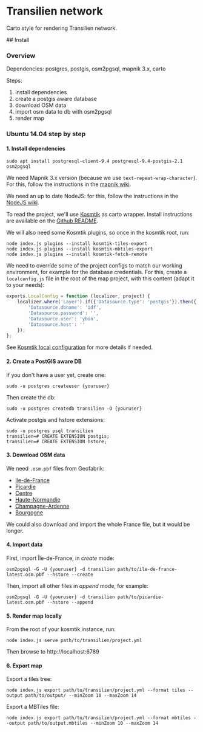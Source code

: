 # Transilien network

Carto style for rendering Transilien network.

## Install

### Overview

Dependencies: postgres, postgis, osm2pgsql, mapnik 3.x, carto

Steps:

1. install dependencies
2. create a postgis aware database
3. download OSM data
4. import osm data to db with osm2pgsql
5. render map


### Ubuntu 14.04 step by step

#### 1. Install dependencies

```
sudo apt install postgresql-client-9.4 postgresql-9.4-postgis-2.1 osm2pgsql
```

We need Mapnik 3.x version (because we use `text-repeat-wrap-character`). For
this, follow the instructions in the [mapnik wiki](https://github.com/mapnik/mapnik/wiki/UbuntuInstallation#install-from-packages).

We need an up to date NodeJS: for this, follow the instructions in the
[NodeJS wiki](https://github.com/joyent/node/wiki/Installing-Node.js-via-package-manager#debian-and-ubuntu-based-linux-distributions).

To read the project, we'll use [Kosmtik](https://github.com/kosmtik/kosmtik)
as carto wrapper. Install instructions are available on the [Github README](https://github.com/kosmtik/kosmtik#install).

We will also need some Kosmtik plugins, so once in the kosmtik root, run:

```
node index.js plugins --install kosmtik-tiles-export
node index.js plugins --install kosmtik-mbtiles-export
node index.js plugins --install kosmtik-fetch-remote
```

We need to override some of the project configs to match our working
environment, for example for the database credentials. For this, create a 
`localconfig.js` file in the root of the map project, with this content (adapt
it to your needs):

```javascript
exports.LocalConfig = function (localizer, project) {
    localizer.where('Layer').if({'Datasource.type': 'postgis'}).then({
        'Datasource.dbname': 'idf',
        'Datasource.password': '',
        'Datasource.user': 'ybon',
        'Datasource.host': ''
    });
};
```
See [Kosmtik local configuration](https://github.com/kosmtik/kosmtik#local-config)
for more details if needed.


#### 2. Create a PostGIS aware DB

If you don't have a user yet, create one:
```
sudo -u postgres createuser {youruser}
```

Then create the db:
```
sudo -u postgres createdb transilien -O {youruser}
```

Activate postgis and hstore extensions:
```
sudo -u postgres psql transilien
transilien=# CREATE EXTENSION postgis;
transilien=# CREATE EXTENSION hstore;
```

#### 3. Download OSM data

We need `.osm.pbf` files from Geofabrik:

- [Ile-de-France](http://download.geofabrik.de/europe/france/ile-de-france-latest.osm.pbf)
- [Picardie](http://download.geofabrik.de/europe/france/picardie.osm.pbf)
- [Centre](http://download.geofabrik.de/europe/france/centre.osm.pbf)
- [Haute-Normandie](http://download.geofabrik.de/europe/france/haute-normandie.osm.pbf)
- [Champagne-Ardenne](http://download.geofabrik.de/europe/france/champagne-ardenne.osm.pbf)
- [Bourgogne](http://download.geofabrik.de/europe/france/bourgogne.osm.pbf)

We could also download and import the whole France file, but it would be longer.


#### 4. Import data

First, import Île-de-France, in *create* mode:
```
osm2pgsql -G -U {youruser} -d transilien path/to/ile-de-france-latest.osm.pbf --hstore --create
```

Then, import all other files in *append* mode, for example:
```
osm2pgsql -G -U {youruser} -d transilien path/to/picardie-latest.osm.pbf --hstore --append
```

#### 5. Render map locally

From the root of your kosmtik instance, run:

```
node index.js serve path/to/transilien/project.yml
```

Then browse to http://localhost:6789


#### 6. Export map

Export a tiles tree:

```
node index.js export path/to/transilien/project.yml --format tiles --output path/to/output/ --minZoom 10 --maxZoom 14
```

Export a MBTiles file:

```
node index.js export path/to/transilien/project.yml --format mbtiles --output path/to/output.mbtiles --minZoom 10 --maxZoom 14
```
